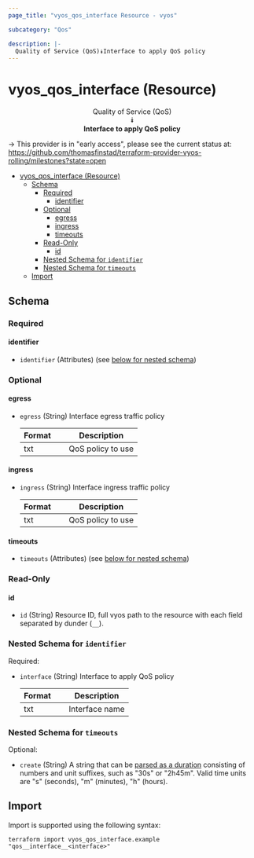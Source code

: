 ```yaml
---
page_title: "vyos_qos_interface Resource - vyos"

subcategory: "Qos"

description: |-
  Quality of Service (QoS)⯯Interface to apply QoS policy
---
```


# vyos_qos_interface (Resource)
<center>


Quality of Service (QoS)  
⯯  
**Interface to apply QoS policy**


</center>

-> This provider is in "early access", please see the current status at: https://github.com/thomasfinstad/terraform-provider-vyos-rolling/milestones?state=open

<!--TOC-->

- [vyos_qos_interface (Resource)](#vyos_qos_interface-resource)
  - [Schema](#schema)
    - [Required](#required)
      - [identifier](#identifier)
    - [Optional](#optional)
      - [egress](#egress)
      - [ingress](#ingress)
      - [timeouts](#timeouts)
    - [Read-Only](#read-only)
      - [id](#id)
    - [Nested Schema for `identifier`](#nested-schema-for-identifier)
    - [Nested Schema for `timeouts`](#nested-schema-for-timeouts)
  - [Import](#import)

<!--TOC-->

<!-- schema generated by tfplugindocs -->
## Schema

### Required

#### identifier
- `identifier` (Attributes) (see [below for nested schema](#nestedatt--identifier))

### Optional

#### egress
- `egress` (String) Interface egress traffic policy

    |  Format  &emsp;|  Description        |
    |----------|---------------------|
    |  txt     &emsp;|  QoS policy to use  |
#### ingress
- `ingress` (String) Interface ingress traffic policy

    |  Format  &emsp;|  Description        |
    |----------|---------------------|
    |  txt     &emsp;|  QoS policy to use  |
#### timeouts
- `timeouts` (Attributes) (see [below for nested schema](#nestedatt--timeouts))

### Read-Only

#### id
- `id` (String) Resource ID, full vyos path to the resource with each field separated by dunder (`__`).

<a id="nestedatt--identifier"></a>
### Nested Schema for `identifier`

Required:

- `interface` (String) Interface to apply QoS policy

    |  Format  &emsp;|  Description     |
    |----------|------------------|
    |  txt     &emsp;|  Interface name  |


<a id="nestedatt--timeouts"></a>
### Nested Schema for `timeouts`

Optional:

- `create` (String) A string that can be [parsed as a duration](https://pkg.go.dev/time#ParseDuration) consisting of numbers and unit suffixes, such as &#34;30s&#34; or &#34;2h45m&#34;. Valid time units are &#34;s&#34; (seconds), &#34;m&#34; (minutes), &#34;h&#34; (hours).

## Import

Import is supported using the following syntax:

```shell
terraform import vyos_qos_interface.example "qos__interface__<interface>"
```
